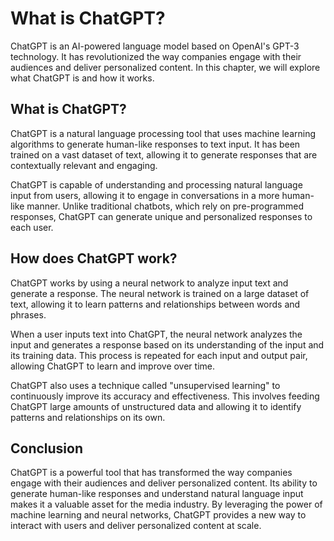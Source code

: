 What is ChatGPT?
====================================================

ChatGPT is an AI-powered language model based on OpenAI's GPT-3 technology. It has revolutionized the way companies engage with their audiences and deliver personalized content. In this chapter, we will explore what ChatGPT is and how it works.

What is ChatGPT?
----------------

ChatGPT is a natural language processing tool that uses machine learning algorithms to generate human-like responses to text input. It has been trained on a vast dataset of text, allowing it to generate responses that are contextually relevant and engaging.

ChatGPT is capable of understanding and processing natural language input from users, allowing it to engage in conversations in a more human-like manner. Unlike traditional chatbots, which rely on pre-programmed responses, ChatGPT can generate unique and personalized responses to each user.

How does ChatGPT work?
----------------------

ChatGPT works by using a neural network to analyze input text and generate a response. The neural network is trained on a large dataset of text, allowing it to learn patterns and relationships between words and phrases.

When a user inputs text into ChatGPT, the neural network analyzes the input and generates a response based on its understanding of the input and its training data. This process is repeated for each input and output pair, allowing ChatGPT to learn and improve over time.

ChatGPT also uses a technique called "unsupervised learning" to continuously improve its accuracy and effectiveness. This involves feeding ChatGPT large amounts of unstructured data and allowing it to identify patterns and relationships on its own.

Conclusion
----------

ChatGPT is a powerful tool that has transformed the way companies engage with their audiences and deliver personalized content. Its ability to generate human-like responses and understand natural language input makes it a valuable asset for the media industry. By leveraging the power of machine learning and neural networks, ChatGPT provides a new way to interact with users and deliver personalized content at scale.
